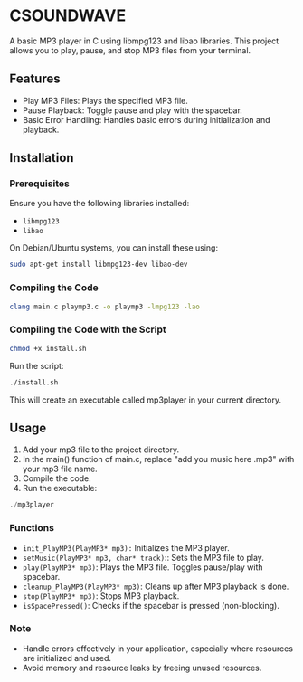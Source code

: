 # CSOUNDWAVE


A basic MP3 player in C using libmpg123 and libao libraries. This project allows you to play, pause, and stop MP3 files from your terminal.

## Features
 * Play MP3 Files: Plays the specified MP3 file.
 * Pause Playback: Toggle pause and play with the spacebar.
 * Basic Error Handling: Handles basic errors during initialization and playback.

 ## Installation

### Prerequisites

Ensure you have the following libraries installed:

* `libmpg123`
* `libao`
  
On Debian/Ubuntu systems, you can install these using:

```bash
sudo apt-get install libmpg123-dev libao-dev
```
### Compiling the Code
```bash
clang main.c playmp3.c -o playmp3 -lmpg123 -lao                      
```
### Compiling the Code with the Script
```bash
chmod +x install.sh
```
 Run the script:
```bash
./install.sh
```


This will create an executable called mp3player in your current directory.

## Usage

1. Add your mp3 file to the project directory.
2. In the main() function of main.c, replace "add you music here .mp3" with your mp3 file name.
3. Compile the code.
4. Run the executable:
```C
./mp3player
```
### Functions

* `init_PlayMP3(PlayMP3* mp3):` Initializes the MP3 player.
* `setMusic(PlayMP3* mp3, char* track)`:: Sets the MP3 file to play.
* `play(PlayMP3* mp3)`: Plays the MP3 file. Toggles pause/play with spacebar.
* `cleanup_PlayMP3(PlayMP3* mp3)`: Cleans up after MP3 playback is done.
* `stop(PlayMP3* mp3)`: Stops MP3 playback.
* `isSpacePressed()`: Checks if the spacebar is pressed (non-blocking).
  

### Note

* Handle errors effectively in your application, especially where resources are initialized and used.
* Avoid memory and resource leaks by freeing unused resources.